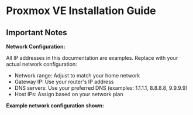 # Proxmox VE Installation Guide

## Important Notes

**Network Configuration:**

All IP addresses in this documentation are examples. Replace with your actual network configuration:

- Network range: Adjust to match your home network
- Gateway IP: Use your router's IP address
- DNS servers: Use your preferred DNS (examples: 1.1.1.1, 8.8.8.8, 9.9.9.9)
- Host IPs: Assign based on your network plan

**Example network configuration shown:**

